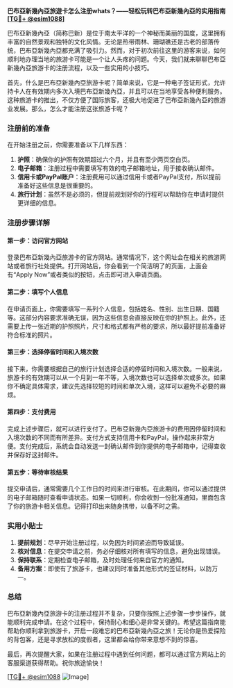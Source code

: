 **巴布亞新幾內亞旅遊卡怎么注册whats？——轻松玩转巴布亞新幾內亞的实用指南[[TG💪+ @esim1088](https://t.me/s/esim1088)]**

巴布亞新幾內亞（简称巴新）是位于南太平洋的一个神秘而美丽的国度，这里拥有丰富的自然景观和独特的文化风情。无论是热带雨林、珊瑚礁还是古老的部落传统，巴布亞新幾內亞都充满了吸引力。然而，对于初次前往这里的游客来说，如何顺利地办理当地的旅游卡可能是一个让人头疼的问题。今天，我们就来聊聊巴布亞新幾內亞旅游卡的注册流程，以及一些实用的小技巧。

首先，什么是巴布亞新幾內亞旅游卡呢？简单来说，它是一种电子签证形式，允许持卡人在有效期内多次入境巴布亞新幾內亞，并且可以在当地享受各种便利服务。这种旅游卡的推出，不仅方便了国际旅客，还极大地促进了巴布亞新幾內亞的旅游业发展。那么，怎么才能注册这张旅游卡呢？

### 注册前的准备

在开始注册之前，你需要准备以下几样东西：

1. **护照**：确保你的护照有效期超过六个月，并且有至少两页空白页。
2. **电子邮箱**：注册过程中需要填写有效的电子邮箱地址，用于接收确认邮件。
3. **信用卡或PayPal账户**：注册费用可以通过信用卡或者PayPal支付，所以提前准备好这些信息是很重要的。
4. **旅行计划**：虽然不是必须的，但提前规划好你的行程可以帮助你在申请时提供更详细的信息。

### 注册步骤详解

#### 第一步：访问官方网站

登录巴布亞新幾內亞旅游卡的官方网站。通常情况下，这个网址会在相关的旅游网站或者旅行社处提供。打开网站后，你会看到一个简洁明了的页面，上面会有“Apply Now”或者类似的按钮，点击即可进入申请页面。

#### 第二步：填写个人信息

在申请页面上，你需要填写一系列个人信息，包括姓名、性别、出生日期、国籍等。这部分内容要求准确无误，因为这些信息会直接反映在你的护照上。此外，还需要上传一张近期的护照照片，尺寸和格式都有严格的要求，所以最好提前准备好符合标准的照片。

#### 第三步：选择停留时间和入境次数

接下来，你需要根据自己的旅行计划选择合适的停留时间和入境次数。一般来说，旅游卡的有效期可以从一个月到一年不等，入境次数也可以选择单次或多次。如果你不确定具体需求，建议先选择较短的时间和单次入境，这样可以避免不必要的麻烦。

#### 第四步：支付费用

完成上述步骤后，就可以进行支付了。巴布亞新幾內亞旅游卡的费用因停留时间和入境次数的不同而有所差异。支付方式支持信用卡和PayPal，操作起来非常方便。支付完成后，系统会自动发送一封确认邮件到你提供的电子邮箱中，记得查收并保存好这封邮件。

#### 第五步：等待审核结果

提交申请后，通常需要几个工作日的时间来进行审核。在此期间，你可以通过提供的电子邮箱随时查看申请状态。如果一切顺利，你会收到一份批准通知，里面包含了你的旅游卡相关信息。记得打印出来随身携带，以备不时之需。

### 实用小贴士

1. **提前规划**：尽早开始注册过程，以免因为时间紧迫而导致延误。
2. **核对信息**：在提交申请之前，务必仔细核对所有填写的信息，避免出现错误。
3. **保持联系**：定期检查电子邮箱，及时处理任何来自官方的通知。
4. **备用方案**：即使有了旅游卡，也建议同时准备其他形式的签证材料，以防万一。

### 总结

巴布亞新幾內亞旅游卡的注册过程并不复杂，只要你按照上述步骤一步步操作，就能顺利完成申请。在这个过程中，保持耐心和细心是非常关键的。希望这篇指南能帮助你顺利拿到旅游卡，开启一段难忘的巴布亞新幾內亞之旅！无论你是热爱探险的背包客，还是寻求放松的度假者，这里都会给你带来意想不到的惊喜。

最后，再次提醒大家，如果在注册过程中遇到任何问题，都可以通过官方网站上的客服渠道获得帮助。祝你旅途愉快！

[[TG💪+ @esim1088](https://t.me/s/esim1088) ![Image](https://i.postimg.cc/4NQfJmqS/Snipaste-2025-05-13-00-14-12.png)]